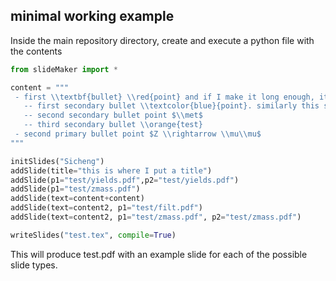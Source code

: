 ## minimal working example
Inside the main repository directory, create and execute a python file with the contents
```python
from slideMaker import *

content = """
 - first \\textbf{bullet} \\red{point} and if I make it long enough, it should wrap to the next line
   -- first secondary bullet \\textcolor{blue}{point}. similarly this should wrap to the next line given enough length
   -- second secondary bullet point $\\met$
   -- third secondary bullet \\orange{test}
 - second primary bullet point $Z \\rightarrow \\mu\\mu$
"""

initSlides("Sicheng")
addSlide(title="this is where I put a title")
addSlide(p1="test/yields.pdf",p2="test/yields.pdf")
addSlide(p1="test/zmass.pdf")
addSlide(text=content+content)
addSlide(text=content2, p1="test/filt.pdf")
addSlide(text=content2, p1="test/zmass.pdf", p2="test/zmass.pdf")

writeSlides("test.tex", compile=True)
```
This will produce test.pdf with an example slide for each of the possible slide types.
